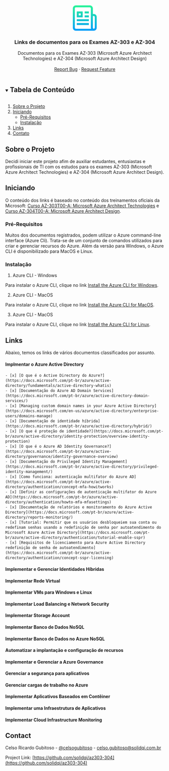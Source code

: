 <!-- PROJECT LOGO -->
<br />
<p align="center">
  <a href="https://github.com/solidqi/az303-304">
    <img src="images/logo.png" alt="Logo" width="80" height="80">
  </a>

  <h3 align="center">Links de documentos para os Exames AZ-303 e AZ-304</h3>

  <p align="center">
    Documentos para os Exames AZ-303 (Microsoft Azure Architect Technologies) e AZ-304 (Microsoft Azure Architect Design)
    <br />
    <br />
    <a href="https://github.com/solidqi/az303-304/issues">Report Bug</a>
    ·
    <a href="https://github.com/solidqi/az303-304/issues">Request Feature</a>
  </p>
</p>



<!-- TABLE OF CONTENTS -->
<details open="open">
  <summary><h2 style="display: inline-block">Tabela de Conteúdo</h2></summary>
  <ol>
    <li>
      <a href="#about-the-project">Sobre o Projeto</a>
    </li>
    <li>
      <a href="#Iniciando">Iniciando</a>
      <ul>
        <li><a href="#Pré-Requisitos">Pré-Requisitos</a></li>
        <li><a href="#Instalação">Instalação</a></li>
      </ul>
    </li>
    <li><a href="#Links">Links</a></li>
    <li><a href="#Contato">Contato</a></li>
  </ol>
</details>



<!-- Sobre o Projeto -->
## Sobre o Projeto

Decidi iniciar este projeto afim de auxiliar estudantes, entusiastas e profissionais de TI com os estudos para os exames AZ-303 (Microsoft Azure Architect Technologies) e AZ-304 (Microsoft Azure Architect Design).


<!-- Iniciando -->
## Iniciando

O conteúdo dos links é baseado no conteúdo dos treinamentos oficiais da Microsoft: [Curso AZ-303T00-A: Microsoft Azure Architect Technologies](https://docs.microsoft.com/pt-br/learn/certifications/exams/az-303?tab=tab-instructor-led) e [Curso AZ-304T00-A: Microsoft Azure Architect Design](https://docs.microsoft.com/pt-br/learn/certifications/exams/az-304?tab=tab-instructor-led).

### Pré-Requisitos

Muitos dos documentos registrados, podem utilizar o Azure command-line interface (Azure Cli). Trata-se de um conjunto de comandos utilizados para criar e gerenciar recursos do Azure.
Além da versão para Windows, o Azure CLI é disponibilizado para MacOS e Linux.

### Instalação

1. Azure CLI - Windows

Para instalar o Azure CLI, clique no link [Install the Azure CLI for Windows](https://docs.microsoft.com/pt-br/cli/azure/install-azure-cli-windows?tabs=azure-cli).

2. Azure CLI - MacOS

Para instalar o Azure CLI, clique no link [Install the Azure CLI for MacOS](https://docs.microsoft.com/pt-br/cli/azure/install-azure-cli-macos).

3. Azure CLI - MacOS

Para instalar o Azure CLI, clique no link [Install the Azure CLI for Linux](https://docs.microsoft.com/pt-br/cli/azure/install-azure-cli-linux?pivots=apt).


## Links

Abaixo, temos os links de vários documentos classificados por assunto.

#### Implmentar o Azure Active Directory

````
- [x] [O que é o Active Directory do Azure?](https://docs.microsoft.com/pt-br/azure/active-directory/fundamentals/active-directory-whatis)
- [x] [Documentação do Azure AD Domain Services](https://docs.microsoft.com/pt-br/azure/active-directory-domain-services/)
- [x] [Managing custom domain names in your Azure Active Directory](https://docs.microsoft.com/en-us/azure/active-directory/enterprise-users/domains-manage)
- [x] [Documentação de identidade híbrida](https://docs.microsoft.com/pt-br/azure/active-directory/hybrid/)
- [x] [O que é proteção de identidade?](https://docs.microsoft.com/pt-br/azure/active-directory/identity-protection/overview-identity-protection)
- [x] [O que é o Azure AD Identity Governance?](https://docs.microsoft.com/pt-br/azure/active-directory/governance/identity-governance-overview)
- [x] [Documentação do Privileged Identity Management](https://docs.microsoft.com/pt-br/azure/active-directory/privileged-identity-management/)
- [x] [Como funciona: autenticação multifator do Azure AD](https://docs.microsoft.com/pt-br/azure/active-directory/authentication/concept-mfa-howitworks)
- [x] [Definir as configurações de autenticação multifator do Azure AD](https://docs.microsoft.com/pt-br/azure/active-directory/authentication/howto-mfa-mfasettings)
- [x] [Documentação de relatórios e monitoramento do Azure Active Directory](https://docs.microsoft.com/pt-br/azure/active-directory/reports-monitoring/)
- [x] [Tutorial: Permitir que os usuários desbloqueiem sua conta ou redefinam senhas usando a redefinição de senha por autoatendimento do Microsoft Azure Active Directory](https://docs.microsoft.com/pt-br/azure/active-directory/authentication/tutorial-enable-sspr)
- [x] [Requisitos de licenciamento para Azure Active Directory redefinição de senha de autoatendimento](https://docs.microsoft.com/pt-br/azure/active-directory/authentication/concept-sspr-licensing)
````

#### Implementar e Gerenciar Identidades Híbridas

#### Implementar Rede Virtual

#### Implementar VMs para Windows e Linux

#### Implementar Load Balancing e Network Security

#### Implementar Storage Account

#### Implementar Banco de Dados NoSQL

#### Implementar Banco de Dados no Azure NoSQL

#### Automatizar a implantação e configuração de recursos

#### Implementar e Gerenciar a Azure Governance

#### Gerenciar a segurança para aplicativos

#### Gerenciar cargas de trabalho no Azure

#### Implementar Aplicativos Baseados em Contêiner

#### Implementar uma Infraestrutura de Aplicativos

#### Implementar Cloud Infrastructure Monitoring



<!-- CONTATO -->
## Contact

Celso Ricardo Gubitoso - [@celsogubitoso](https://twitter.com/celsogubitoso) - celso.gubitoso@solidqi.com.br

Project Link: [https://github.com/solidqi/az303-304](https://github.com/solidqi/az303-304)